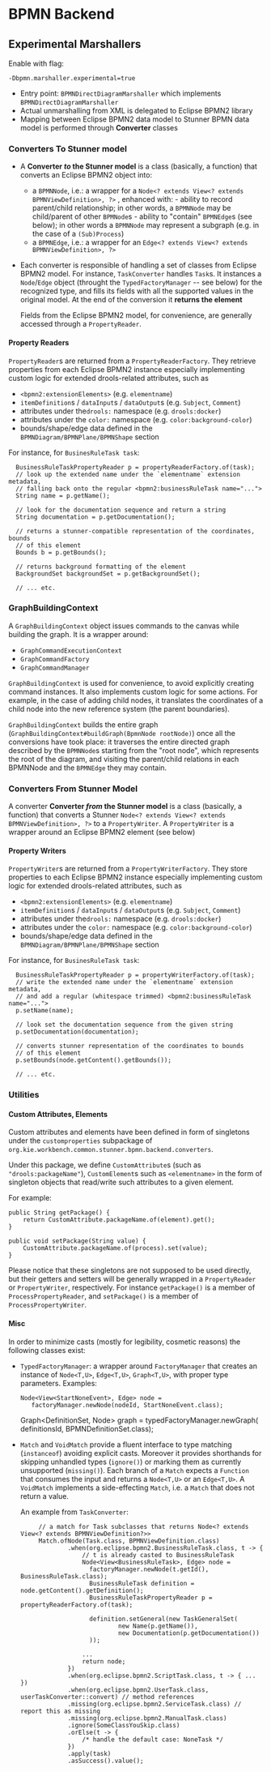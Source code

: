 # BPMN Backend

## Experimental Marshallers

Enable with flag:

    -Dbpmn.marshaller.experimental=true
    
- Entry point: `BPMNDirectDiagramMarshaller` which implements `BPMNDirectDiagramMarshaller` 
- Actual unmarshalling from XML is delegated to Eclipse BPMN2 library
- Mapping between Eclipse BPMN2 data model to Stunner BPMN data model is performed through **Converter** classes

### Converters To Stunner model

- A **Converter _to_ the Stunner model** is a class (basically, a function) that converts an Eclipse BPMN2 object into:

   - a `BPMNNode`, i.e.:  a wrapper for a `Node<? extends View<? extends BPMNViewDefinition>, ?>` ,
     enhanced with:
         - ability to record parent/child relationship; in other words, a `BPMNNode` may be child/parent of other `BPMNode`s
         - ability to "contain" `BPMNEdge`s (see below); in other words a `BPMNNode` may represent a subgraph (e.g. in the case of a `(Sub)Process`)
   - a `BPMNEdge`, i.e.: a wrapper for an `Edge<? extends View<? extends BPMNViewDefinition>, ?>` 
   
- Each converter is responsible of handling a set of classes from Eclipse BPMN2 model. For instance,
  `TaskConverter` handles `Task`s. It instances a `Node`/`Edge` object (throught the `TypedFactoryManager` -- see below)
  for the recognized type, and fills its fields with all the supported values in the original model.
  At the end of the conversion it **returns the element**
  
  Fields from the Eclipse BPMN2 model, for convenience, are generally accessed through a `PropertyReader`. 
  
  
#### Property Readers
  
`PropertyReader`s are returned from a `PropertyReaderFactory`. They retrieve properties from
  each Eclipse BPMN2 instance especially implementing custom logic for
  extended drools-related attributes, such as 
  - `<bpmn2:extensionElements>` (e.g. `elementname`)
  - `itemDefinition`s / `dataInput`s / `dataOutput`s (e.g. `Subject`, `Comment`)
  - attributes under the`drools:` namespace (e.g. `drools:docker`)
  - attributes under the `color:` namespace (e.g. `color:background-color`)
  - bounds/shape/edge data defined in the `BPMNDiagram/BPMNPlane/BPMNShape` section
  
  For instance, for `BusinesRuleTask task`:
  
      BusinessRuleTaskPropertyReader p = propertyReaderFactory.of(task);
      // look up the extended name under the `elementname` extension metadata,
      // falling back onto the regular <bpmn2:businessRuleTask name="...">
      String name = p.getName();
      
      // look for the documentation sequence and return a string
      String documentation = p.getDocumentation();
      
      // returns a stunner-compatible representation of the coordinates, bounds
      // of this element
      Bounds b = p.getBounds();
      
      // returns background formatting of the element
      BackgroundSet backgroundSet = p.getBackgroundSet();
      
      // ... etc.

### GraphBuildingContext

A `GraphBuildingContext` object issues commands to the canvas while building the graph. 
  It is a wrapper around: 
   - `GraphCommandExecutionContext`
   - `GraphCommandFactory` 
   - `GraphCommandManager` 
   
`GraphBuildingContext` is used for convenience, to avoid explicitly creating command instances.
 It also implements custom logic for some actions. For example, in the case of adding child nodes, 
 it translates the coordinates of a child node into the new reference system (the parent boundaries).

`GraphBuildingContext` builds the entire graph (`GraphBuildingContext#buildGraph(BpmnNode rootNode)`)
once all the conversions have took place: it traverses the entire directed graph described by the `BPMNNode`s
starting from the "root node", which represents the root of the diagram, and visiting
the parent/child relations in each BPMNNode and the `BPMNEdge` they may contain.

      
### Converters From Stunner Model

A converter **Converter _from_ the Stunner model** is a class (basically, a function) that converts a 
Stunner `Node<? extends View<? extends BPMNViewDefinition>, ?>` to a `PropertyWriter`. A `PropertyWriter`
is a wrapper around an Eclipse BPMN2 element (see below)

#### Property Writers

`PropertyWriter`s are returned from a `PropertyWriterFactory`. They store properties to
  each Eclipse BPMN2 instance especially implementing custom logic for
  extended drools-related attributes, such as 
  - `<bpmn2:extensionElements>` (e.g. `elementname`)
  - `itemDefinition`s / `dataInput`s / `dataOutput`s (e.g. `Subject`, `Comment`)
  - attributes under the`drools:` namespace (e.g. `drools:docker`)
  - attributes under the `color:` namespace (e.g. `color:background-color`)
  - bounds/shape/edge data defined in the `BPMNDiagram/BPMNPlane/BPMNShape` section
  
  For instance, for `BusinesRuleTask task`:
  
      BusinessRuleTaskPropertyReader p = propertyWriterFactory.of(task);
      // write the extended name under the `elementname` extension metadata,
      // and add a regular (whitespace trimmed) <bpmn2:businessRuleTask name="...">
      p.setName(name);
      
      // look set the documentation sequence from the given string
      p.setDocumentation(documentation);
      
      // converts stunner representation of the coordinates to bounds
      // of this element
      p.setBounds(node.getContent().getBounds());
      
      // ... etc.


### Utilities

#### Custom Attributes, Elements

Custom attributes and elements have been defined in form of singletons under the `customproperties`
subpackage of `org.kie.workbench.common.stunner.bpmn.backend.converters`.

Under this package, we define `CustomAttribute`s (such as `"drools:packageName"`), 
`CustomElement`s such as `<elementname>` in the form of singleton objects that read/write
such attributes to a given element. 

For example:

    public String getPackage() {
        return CustomAttribute.packageName.of(element).get();
    }

    public void setPackage(String value) {
        CustomAttribute.packageName.of(process).set(value);
    }


Please notice that these singletons are not supposed to be used directly,
but their getters and setters will be generally wrapped in a `PropertyReader`
or `PropertyWriter`, respectively. For instance `getPackage()` is a member
of `ProcessPropertyReader`, and `setPackage()` is a member of `ProcessPropertyWriter`.


#### Misc
 
In order to minimize casts (mostly for legibility, cosmetic reasons) the following classes exist:

   - `TypedFactoryManager`: a wrapper around `FactoryManager` that creates 
     an instance of `Node<T,U>`, `Edge<T,U>`, `Graph<T,U>`, with proper type parameters. Examples:
     
         Node<View<StartNoneEvent>, Edge> node = 
            factoryManager.newNode(nodeId, StartNoneEvent.class);

     
        Graph<DefinitionSet, Node> graph =
                typedFactoryManager.newGraph(
                        definitionsId, BPMNDefinitionSet.class);
                        

     
   - `Match` and `VoidMatch` provide a fluent interface to type matching (`instanceof`)
      avoiding explicit casts. Moreover it provides shorthands for skipping unhandled types (`ignore()`) 
      or marking them as currently unsupported (`missing()`). Each branch of a `Match` 
      expects a `Function` that consumes the input and returns a `Node<T,U>` or an `Edge<T,U>`. 
      A `VoidMatch` implements a side-effecting `Match`, i.e. a `Match` that does not return a value.
      
      An example from `TaskConverter`:
      
              // a match for Task subclasses that returns Node<? extends View<? extends BPMNViewDefinition?>>
              Match.ofNode(Task.class, BPMNViewDefinition.class)
                      .when(org.eclipse.bpmn2.BusinessRuleTask.class, t -> {
                          // t is already casted to BusinessRuleTask
                          Node<View<BusinessRuleTask>, Edge> node = 
                            factoryManager.newNode(t.getId(), BusinessRuleTask.class);
                            BusinessRuleTask definition = node.getContent().getDefinition();
                            BusinessRuleTaskPropertyReader p = propertyReaderFactory.of(task);
                    
                            definition.setGeneral(new TaskGeneralSet(
                                    new Name(p.getName()),
                                    new Documentation(p.getDocumentation())
                            ));

                          ...
                          return node;
                      })
                      .when(org.eclipse.bpmn2.ScriptTask.class, t -> { ... })
                      .when(org.eclipse.bpmn2.UserTask.class, userTaskConverter::convert) // method references
                      .missing(org.eclipse.bpmn2.ServiceTask.class) // report this as missing
                      .missing(org.eclipse.bpmn2.ManualTask.class)
                      .ignore(SomeClassYouSkip.class)
                      .orElse(t -> {
                          /* handle the default case: NoneTask */
                      })
                      .apply(task)
                      .asSuccess().value();